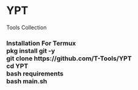# YPT
Tools Collection<br>
<h3>Installation For Termux<br>
pkg install git -y<br>
git clone https://github.com/T-Tools/YPT<br>
cd YPT<br>
bash requirements<br>
bash main.sh<br>
</h3>

